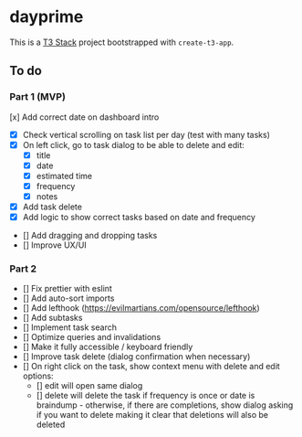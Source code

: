 # dayprime

This is a [T3 Stack](https://create.t3.gg/) project bootstrapped with `create-t3-app`.

## To do

### Part 1 (MVP)

[x] Add correct date on dashboard intro
- [x] Check vertical scrolling on task list per day (test with many tasks)
- [x] On left click, go to task dialog to be able to delete and edit:
  - [x] title
  - [x] date
  - [x] estimated time
  - [x] frequency
  - [x] notes
- [x] Add task delete
- [x] Add logic to show correct tasks based on date and frequency
- [] Add dragging and dropping tasks
- [] Improve UX/UI

### Part 2

- [] Fix prettier with eslint
- [] Add auto-sort imports
- [] Add lefthook (https://evilmartians.com/opensource/lefthook)
- [] Add subtasks
- [] Implement task search
- [] Optimize queries and invalidations
- [] Make it fully accessible / keyboard friendly
- [] Improve task delete (dialog confirmation when necessary)
- [] On right click on the task, show context menu with delete and edit options:
  - [] edit will open same dialog
  - [] delete will delete the task if frequency is once or date is braindump - otherwise, if there are completions, show dialog asking if you want to delete making it clear that deletions will also be deleted